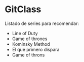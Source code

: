 # GitClass
Listado de series para recomendar:

- Line of Duty
- Game of thrones
- Kominsky Method
- El que primero dispara
- Game of throns 
